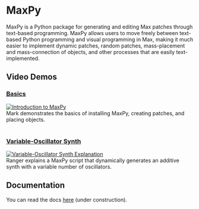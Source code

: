 # MaxPy
MaxPy is a Python package for generating and editing Max patches through text-based programming. MaxPy allows users to move freely between text-based Python programming and visual programming in Max, making it much easier to implement dynamic patches, random patches, mass-placement and mass-connection of objects, and other processes that are easily text-implemented.
  
## Video Demos 
### [Basics](https://www.youtube.com/watch?v=F8Fpe0Udc4M)      
[![Introduction to MaxPy](https://img.youtube.com/vi/F8Fpe0Udc4M/0.jpg)](https://www.youtube.com/watch?v=F8Fpe0Udc4M)     
Mark demonstrates the basics of installing MaxPy, creating patches, and placing objects.   
<br>
### [Variable-Oscillator Synth](https://www.youtube.com/watch?v=nxusu32kkxs)       
[![Variable-Oscillator Synth Explanation](https://img.youtube.com/vi/nxusu32kkxs/0.jpg)](https://www.youtube.com/watch?v=nxusu32kkxs)      
Ranger explains a MaxPy script that dynamically generates an additive synth with a variable number of oscillators. 

## Documentation

You can read the docs [here](https://barnard-pl-labs.github.io/MaxPy) (under construction). 

